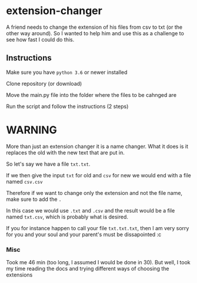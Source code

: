 # extension-changer
A friend needs to change the extension of his files from csv to txt (or the other way around). So I wanted to help him and use this as a challenge to see how fast I could do this. 

## Instructions
Make sure you have `python 3.6` or newer installed

Clone repository (or download)

Move the main.py file into the folder where the files to be cahnged are

Run the script and follow the instructions (2 steps)

# WARNING
More than just an extension changer it is a name changer. What it does is it replaces the old with the new text that are put in. 

So let's say we have a file `txt.txt`. 

If we then give the input `txt` for old and `csv` for new we would end with a file named `csv.csv`

Therefore if we want to change only the extension and not the file name, make sure to add the `.`

In this case we would use `.txt` and `.csv` and the result would be a file named `txt.csv`, which is probably what is desired. 

If you for instance happen to call your file `txt.txt.txt`, then I am very sorry for you and your soul and your parent's must be dissapointed :c
### Misc
Took me 46 min (too long, I assumed I would be done in 30). But well, I took my time reading the docs and trying different ways of choosing the extensions
